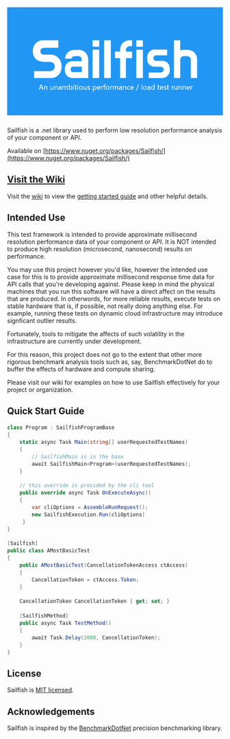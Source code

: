 <h1 align="center" style="flex-direction: column;"><img src="assets/Sailfish.png" alt="Sailfish" width="700" /></h1>

Sailfish is a .net library used to perform low resolution performance analysis of your component or API.

Available on [https://www.nuget.org/packages/Sailfish/](https://www.nuget.org/packages/Sailfish/)

## [Visit the Wiki](https://github.com/paulegradie/Sailfish/wiki)

Visit the [wiki](https://github.com/paulegradie/Sailfish/wiki) to view the [getting started guide](https://github.com/paulegradie/Sailfish/wiki/Using-Sailfish-as-a-C%23-console-app) and other helpful details.

## Intended Use
This test framework is intended to provide approximate millisecond resolution performance data of your component or API. It is NOT intended to produce high resolution (microsecond, nanosecond) results on performance.

You may use this project however you'd like, however the intended use case for this is to provide approximate millisecond
response time data for API calls that you're developing against. Please keep in mind the physical machines that you run this software will have a direct affect on the results that are produced. In otherwords, for more reliable results, execute tests on stable hardware that is, if possible, not really doing anything else. For example, running these tests on dynamic cloud infrastructure may introduce signficant outlier results.

Fortunately, tools to mitigate the affects of such volatility in the infrastructure are currently under development.

For this reason, this project does not go to the extent that other more rigorous benchmark analysis tools such as, say, BenchmarkDotNet do to buffer the effects of hardware and compute sharing.

Please visit our wiki for examples on how to use Sailfish effectively for your project or organization.

## Quick Start Guide

```csharp
class Program : SailfishProgramBase
{
    static async Task Main(string[] userRequestedTestNames)
    {
        // SailfishMain is in the base
        await SailfishMain<Program>(userRequestedTestNames);
    }

    // this override is provided by the cli tool
    public override async Task OnExecuteAsync()
    {
        var cliOptions = AssembleRunRequest();
        new SailfishExecution.Run(cliOptions)
     }
}

[Sailfish]
public class AMostBasicTest
{
    public AMostBasicTest(CancellationTokenAccess ctAccess)
    {
        CancellationToken = ctAccess.Token;
    }
    
    CancellationToken CancellationToken { get; set; }

    [SailfishMethod]
    public async Task TestMethod()
    {
        await Task.Delay(2000, CancellationToken);
    }
}
```

## License
Sailfish is [MIT licensed](./LICENSE).

## Acknowledgements

Sailfish is inspired by the [BenchmarkDotNet](https://benchmarkdotnet.org/) precision benchmarking library.
